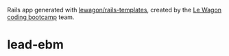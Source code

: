 Rails app generated with [lewagon/rails-templates](https://github.com/lewagon/rails-templates), created by the [Le Wagon coding bootcamp](https://www.lewagon.com) team.
# lead-ebm
